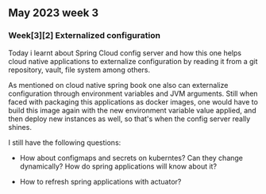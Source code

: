 ## May 2023 week 3

### Week[3][2] Externalized configuration
Today i learnt about Spring Cloud config server
and how this one helps cloud native applications to externalize configuration by reading it from a git repository, vault, file system among others.

As mentioned on cloud native spring book one also can externalize configuration through environment variables and JVM arguments.
Still when faced with packaging this applications as docker images, one would have to build this image again with the new environment variable value applied, and then deploy new instances as well, so that's when the config server really shines.

I still have the following questions:
- How about configmaps and secrets on kuberntes? Can they change dynamically? How do spring applications will know about it?

- How to refresh spring applications with actuator?
